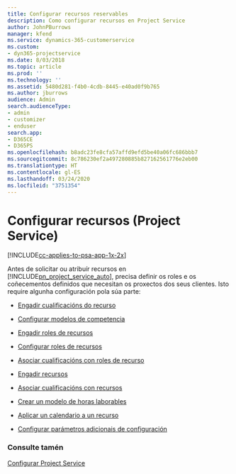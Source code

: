 ```yaml
---
title: Configurar recursos reservables
description: Como configurar recursos en Project Service
author: JohnPBurrows
manager: kfend
ms.service: dynamics-365-customerservice
ms.custom:
- dyn365-projectservice
ms.date: 8/03/2018
ms.topic: article
ms.prod: ''
ms.technology: ''
ms.assetid: 5480d281-f4b0-4cdb-8445-e40ad0f9b765
ms.author: jburrows
audience: Admin
search.audienceType:
- admin
- customizer
- enduser
search.app:
- D365CE
- D365PS
ms.openlocfilehash: b8adc23fe8cfa57affd9efd5be40a06fc686bbb7
ms.sourcegitcommit: 8c786230ef2a497280885b827162561776e2eb00
ms.translationtype: HT
ms.contentlocale: gl-ES
ms.lasthandoff: 03/24/2020
ms.locfileid: "3751354"
---
```

# <a name="set-up-resources-project-service"></a>Configurar recursos (Project Service)

[!INCLUDE[cc-applies-to-psa-app-1x-2x](../includes/cc-applies-to-psa-app-1x-2x.md)]

Antes de solicitar ou atribuír recursos en [!INCLUDE[pn_project_service_auto](../includes/pn-project-service-auto.md)], precisa definir os roles e os coñecementos definidos que necesitan os proxectos dos seus clientes. Isto require algunha configuración pola súa parte:  
  
-   [Engadir cualificacións do recurso](../project-service/add-resource-skills.md)  
  
-   [Configurar modelos de competencia](../project-service/set-up-proficiency-models.md)  
  
-   [Engadir roles de recursos](../project-service/add-resource-roles.md)  
  
-   [Configurar roles de recursos](../project-service/configure-resource-roles.md)  
  
-   [Asociar cualificacións con roles de recurso](../project-service/associate-skills-with-resource-roles.md)  
  
-   [Engadir recursos](../project-service/add-resources.md)  
  
-   [Asociar cualificacións con recursos](../project-service/associate-skills-with-resources.md)  
  
-   [Crear un modelo de horas laborables](../project-service/create-work-hours-template.md)  
  
-   [Aplicar un calendario a un recurso](../project-service/apply-calendar-resource.md)  
  
-   [Configurar parámetros adicionais de configuración](../project-service/configure-additional-parameters-settings.md)  
  
### <a name="see-also"></a>Consulte tamén  
 [Configurar Project Service](../project-service/configure.md)
